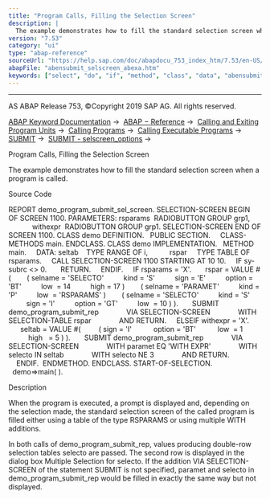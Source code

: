 ```yaml
---
title: "Program Calls, Filling the Selection Screen"
description: |
  The example demonstrates how to fill the standard selection screen when a program is called. Source Code REPORT demo_program_submit_sel_screen. SELECTION-SCREEN BEGIN OF SCREEN 1100. PARAMETERS: rsparams  RADIOBUTTON GROUP grp1, withexpr  RADIOBUTTON GROUP grp1. SELECTION-SCREEN END OF SCREEN 11
version: "7.53"
category: "ui"
type: "abap-reference"
sourceUrl: "https://help.sap.com/doc/abapdocu_753_index_htm/7.53/en-US/abensubmit_selscreen_abexa.htm"
abapFile: "abensubmit_selscreen_abexa.htm"
keywords: ["select", "do", "if", "method", "class", "data", "abensubmit", "selscreen", "abexa"]
---
```


* * *

AS ABAP Release 753, ©Copyright 2019 SAP AG. All rights reserved.

[ABAP Keyword Documentation](https://help.sap.com/doc/abapdocu_753_index_htm/7.53/en-US/abenabap.htm) →  [ABAP − Reference](https://help.sap.com/doc/abapdocu_753_index_htm/7.53/en-US/abenabap_reference.htm) →  [Calling and Exiting Program Units](https://help.sap.com/doc/abapdocu_753_index_htm/7.53/en-US/abenabap_execution.htm) →  [Calling Programs](https://help.sap.com/doc/abapdocu_753_index_htm/7.53/en-US/abenabap_program_call.htm) →  [Calling Executable Programs](https://help.sap.com/doc/abapdocu_753_index_htm/7.53/en-US/abenabap_submit_report.htm) →  [SUBMIT](https://help.sap.com/doc/abapdocu_753_index_htm/7.53/en-US/abapsubmit.htm) →  [SUBMIT - selscreen\_options](https://help.sap.com/doc/abapdocu_753_index_htm/7.53/en-US/abapsubmit_interface.htm) → 

Program Calls, Filling the Selection Screen

The example demonstrates how to fill the standard selection screen when a program is called.

Source Code

REPORT demo\_program\_submit\_sel\_screen.
SELECTION-SCREEN BEGIN OF SCREEN 1100.
PARAMETERS: rsparams  RADIOBUTTON GROUP grp1,
            withexpr  RADIOBUTTON GROUP grp1.
SELECTION-SCREEN END OF SCREEN 1100.
CLASS demo DEFINITION.
  PUBLIC SECTION.
    CLASS-METHODS main.
ENDCLASS.
CLASS demo IMPLEMENTATION.
  METHOD main.
    DATA: seltab    TYPE RANGE OF i,
          rspar     TYPE TABLE OF rsparams.
    CALL SELECTION-SCREEN 1100 STARTING AT 10 10.
    IF sy-subrc <> 0.
      RETURN.
    ENDIF.
    IF rsparams = 'X'.
      rspar = VALUE #(
       ( selname = 'SELECTO'
         kind = 'S'
         sign = 'E'
         option = 'BT'
         low  = 14
         high = 17 )
       ( selname = 'PARAMET'
         kind = 'P'
         low  = 'RSPARAMS' )
       ( selname = 'SELECTO'
         kind = 'S'
         sign = 'I'
         option = 'GT'
         low  = 10 ) ).
      SUBMIT demo\_program\_submit\_rep
             VIA SELECTION-SCREEN
             WITH SELECTION-TABLE rspar
             AND RETURN.
    ELSEIF withexpr = 'X'.
      seltab = VALUE #(
        ( sign = 'I'
          option = 'BT'
          low  = 1
          high   = 5 ) ).
      SUBMIT demo\_program\_submit\_rep
             VIA SELECTION-SCREEN
             WITH paramet EQ 'WITH EXPR'
             WITH selecto IN seltab
             WITH selecto NE 3
             AND RETURN.
    ENDIF.  ENDMETHOD.
ENDCLASS.
START-OF-SELECTION.
  demo=>main( ).

Description

When the program is executed, a prompt is displayed and, depending on the selection made, the standard selection screen of the called program is filled either using a table of the type RSPARAMS or using multiple WITH additions.

In both calls of demo\_program\_submit\_rep, values producing double-row selection tables selecto are passed. The second row is displayed in the dialog box Multiple Selection for selecto. If the addition VIA SELECTION-SCREEN of the statement SUBMIT is not specified, paramet and selecto in demo\_program\_submit\_rep would be filled in exactly the same way but not displayed.